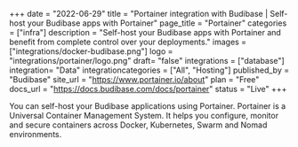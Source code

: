 +++
date = "2022-06-29"
title = "Portainer integration with Budibase | Self-host your Budibase apps with Portainer"
page_title = "Portainer"
categories = ["infra"] 
description = "Self-host your Budibase apps with Portainer and benefit from complete control over your deployments."
images = ["integrations/docker-budibase.png"]
logo = "integrations/portainer/logo.png"
draft= "false"
integrations = ["database"]
integration= "Data"
integrationcategories = ["All", "Hosting"]
published_by = "Budibase"
site_url = "https://www.portainer.io/about"
plan = "Free"
docs_url = "https://docs.budibase.com/docs/portainer"
status = "Live" 
+++


You can self-host your Budibase applications using Portainer. Portainer is a Universal Container Management System. It helps you configure, monitor and secure containers across Docker, Kubernetes, Swarm and Nomad environments.